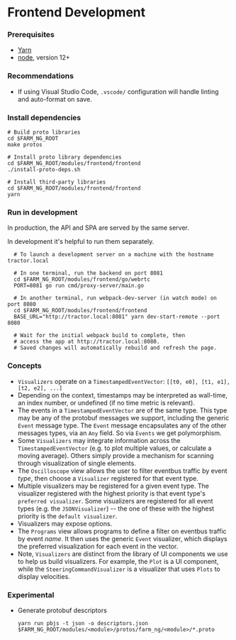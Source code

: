 # Frontend Development

### Prerequisites

- [Yarn](https://classic.yarnpkg.com/en/docs/install)
- [node](https://nodejs.org/en/), version 12+

### Recommendations

- If using Visual Studio Code, `.vscode/` configuration will handle linting and auto-format on save.

### Install dependencies

```
# Build proto libraries
cd $FARM_NG_ROOT
make protos

# Install proto library dependencies
cd $FARM_NG_ROOT/modules/frontend/frontend
./install-proto-deps.sh

# Install third-party libraries
cd $FARM_NG_ROOT/modules/frontend/frontend
yarn
```

### Run in development

In production, the API and SPA are served by the same server.

In development it's helpful to run them separately.

```
  # To launch a development server on a machine with the hostname tractor.local

  # In one terminal, run the backend on port 8081
  cd $FARM_NG_ROOT/modules/frontend/go/webrtc
  PORT=8081 go run cmd/proxy-server/main.go

  # In another terminal, run webpack-dev-server (in watch mode) on port 8080
  cd $FARM_NG_ROOT/modules/frontend/frontend
  BASE_URL="http://tractor.local:8081" yarn dev-start-remote --port 8080

  # Wait for the initial webpack build to complete, then
  # access the app at http://tractor.local:8080.
  # Saved changes will automatically rebuild and refresh the page.
```

### Concepts

- `Visualizers` operate on a `TimestampedEventVector`: `[[t0, e0], [t1, e1], [t2, e2], ...]`
- Depending on the context, timestamps may be interpreted as wall-time, an index number, or undefined (if no time metric is relevant).
- The events in a `TimestampedEventVector` are of the same type. This type may be any of the protobuf messages we support, including the generic `Event` message type. The `Event` message encapsulates any of the other messages types, via an `Any` field. So via `Events` we get polymorphism.
- Some `Visualizers` may integrate information across the `TimestampedEventVector` (e.g. to plot multiple values, or calculate a moving average). Others simply provide a mechanism for scanning through visualization of single elements.
- The `Oscilloscope` view allows the user to filter eventbus traffic by event _type_, then choose a `Visualizer` registered for that event type.
- Multiple visualizers may be registered for a given event type. The visualizer registered with the highest priority is that event type's `preferred visualizer`. Some visualizers are registered for all event types (e.g. the `JSONVisualizer`) -- the one of these with the highest priority is the `default visualizer`.
- Visualizers may expose options.
- The `Programs` view allows programs to define a filter on eventbus traffic by event _name_. It then uses the generic `Event` visualizer, which displays the preferred visualization for each event in the vector.
- Note, `Visualizers` are distinct from the library of UI components we use to help us build visualizers. For example, the `Plot` is a UI component, while the `SteeringCommandVisualizer` is a visualizer that uses `Plots` to display velocities.

### Experimental

- Generate protobuf descriptors
  ```
  yarn run pbjs -t json -o descriptors.json $FARM_NG_ROOT/modules/<module>/protos/farm_ng/<module>/*.proto
  ```
